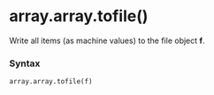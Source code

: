 # array.array.tofile()

Write all items (as machine values) to the file object **f**.

### Syntax

```python
array.array.tofile(f)
```